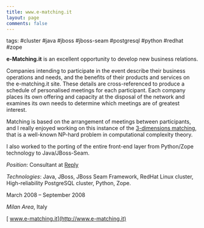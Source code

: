```yaml
---
title: www.e-matching.it
layout: page
comments: false
---
```

tags: #cluster #java #jboss #jboss-seam #postgresql #python #redhat #zope

**e-Matching.it** is an excellent opportunity to develop new business relations.

Companies intending to participate in the event describe their business operations and needs, and the benefits of their products and services on the e-matching.it site. These details are cross-referenced to produce a schedule of personalised meetings for each participant. Each company places its own offering and capacity at the disposal of the network and examines its own needs to determine which meetings are of greatest interest.

Matching is based on the arrangement of meetings between participants, and I really enjoyed working on this instance of the [3-dimensions matching](http://en.wikipedia.org/wiki/3-dimensional_matching), that is a well-known NP-hard problem in computational complexity theory.

I also worked to the porting of the entire front-end layer from Python/Zope technology to Java/JBoss-Seam.

_Position_: Consultant at [Reply](http://www.reply.it/ "Reply")

_Technologies_: Java, JBoss, JBoss Seam Framework, RedHat Linux cluster, High-reliability PostgreSQL cluster, Python, Zope.

March 2008 – September 2008

_Milan Area_, Italy

[<i class="icon-external-link"></i>&nbsp;www.e-matching.it](http://www.e-matching.it)
